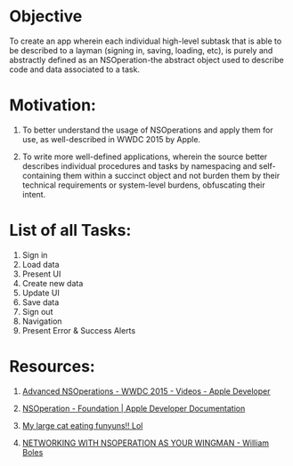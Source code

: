 # Objective

To create an app wherein each individual high-level subtask that is able to be described to a layman (signing in, saving, loading, etc), is purely and abstractly defined as an NSOperation-the abstract object used to describe code and data associated to a task.


# Motivation:

1. To better understand the usage of NSOperations and apply them for use, as well-described in WWDC 2015 by Apple.

2. To write more well-defined applications, wherein the source better describes individual procedures and tasks by namespacing and self-containing them within a succinct object and not burden them by their technical requirements or system-level burdens, obfuscating their intent.


# List of all Tasks:

1. Sign in
2. Load data
3. Present UI
4. Create new data
5. Update UI
6. Save data
7. Sign out
8. Navigation
9. Present Error & Success Alerts

# Resources:


1. [Advanced NSOperations - WWDC 2015 - Videos - Apple Developer](https://developer.apple.com/videos/play/wwdc2015/226/ "Advanced NSOperations - WWDC 2015")

2. [NSOperation - Foundation | Apple Developer Documentation](https://developer.apple.com/documentation/foundation/nsoperation "NSOperation - Apple Developer")

3. [My large cat eating funyuns!! Lol](https://www.youtube.com/watch?v=jF9LSPxBfW0 "My large cat eating funyuns!! Lol") 

4. [NETWORKING WITH NSOPERATION AS YOUR WINGMAN - William Boles](https://williamboles.me/networking-with-nsoperation-as-your-wingman "NETWORKING WITH NSOPERATION AS YOUR WINGMAN")

